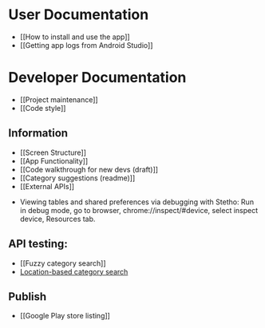 # User Documentation

- [[How to install and use the app]]
- [[Getting app logs from Android Studio]]

# Developer Documentation

- [[Project maintenance]]
- [[Code style]]

## Information

* [[Screen Structure]]
* [[App Functionality]]
* [[Code walkthrough for new devs (draft)]]
* [[Category suggestions (readme)]]
* [[External APIs]]

- Viewing tables and shared preferences via debugging with Stetho: Run in debug mode, go to browser, chrome://inspect/#device, select inspect device, Resources tab.

## API testing:

- [[Fuzzy category search]]
- [Location-based category search](https://github.com/nicolas-raoul/apps-android-commons/wiki/Location-based-category-search)

## Publish

- [[Google Play store listing]]
